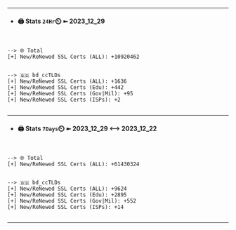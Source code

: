 

---
- #### 🖨️ **Stats** `24Hr`⏲️ ➼ 2023_12_29
```console


--> 🌐 Total
[+] New/ReNewed SSL Certs (ALL): +10920462


--> 🇧🇩 bd_ccTLDs
[+] New/ReNewed SSL Certs (ALL): +1636
[+] New/ReNewed SSL Certs (Edu): +442
[+] New/ReNewed SSL Certs (Gov|Mil): +95
[+] New/ReNewed SSL Certs (ISPs): +2


```

---
- #### 🖨️ **Stats** `7Days`⏲️ ➼ 2023_12_29 <--> 2023_12_22
```console


--> 🌐 Total
[+] New/ReNewed SSL Certs (ALL): +61430324


--> 🇧🇩 bd_ccTLDs
[+] New/ReNewed SSL Certs (ALL): +9624
[+] New/ReNewed SSL Certs (Edu): +2895
[+] New/ReNewed SSL Certs (Gov|Mil): +552
[+] New/ReNewed SSL Certs (ISPs): +14


```

---

